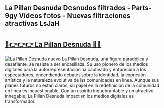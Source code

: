 ## La Pillan Desnuda D𝚎sn𝚞dos filtr𝚊dos - Parts-9gy Vid𝚎os f𝚘tos - N𝚞evas filtr𝚊ciones atr𝚊ctivas LsJaH

# <h2><a href="http://mb1yxf.tromn.icu/?c=La+Pillan+Desnuda">🔗👉👉👉 La Pillan Desnuda 🔗🔗</a></h2>

[![La Pillan Desnuda nuevo](https://i.imgur.com/pEAQMta.gif)](http://mb1yxf.tromn.icu/?c=La+Pillan+Desnuda)
La Pillan Desnuda, una figura paradójica y desafiante, se resiste a ser encasillada. Su uso pionero de los medios digitales para la autorrepresentación ha cautivado y enfurecido a los espectadores, encendiendo debates sobre la identidad, la expresión artística y la naturaleza evolutiva de las comunidades en línea. Aunque sus planes futuros no están claros, su papel en la redefinición de la comunidad en línea es incuestionable. Con un espíritu inquebrantable y un atractivo innegable, La Pillan Desnuda impact en los medios digitales es transformador.
